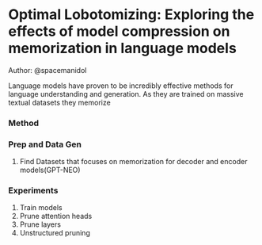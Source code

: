 # Optimal Lobotomizing: Exploring the effects of model compression on memorization in language models
Author: @spacemanidol

Language models have proven to be incredibly effective methods for language understanding and generation. As they are trained on massive textual datasets they memorize 

### Method

### Prep and Data Gen
1. Find Datasets that focuses on memorization for decoder and encoder models(GPT-NEO)
### Experiments
1. Train models
2. Prune attention heads
3. Prune layers
4. Unstructured pruning



